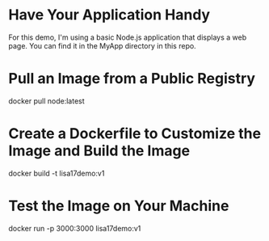 # Have Your Application Handy

For this demo, I'm using a basic Node.js application that displays a web page.  You can find it in the MyApp directory in this repo.

# Pull an Image from a Public Registry 

docker pull node:latest

# Create a Dockerfile to Customize the Image and Build the Image

docker build -t lisa17demo:v1 <path to dockerfile>

# Test the Image on Your Machine

docker run -p 3000:3000 lisa17demo:v1

